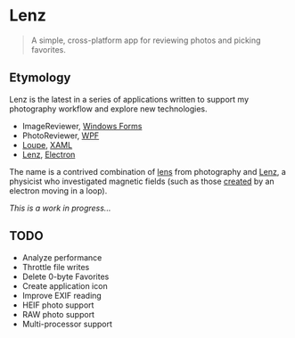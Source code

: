 # Lenz

> A simple, cross-platform app for reviewing photos and picking favorites.

## Etymology

Lenz is the latest in a series of applications written to support my photography workflow and explore new technologies.

- ImageReviewer, [Windows Forms](https://en.wikipedia.org/wiki/Windows_Forms)
- PhotoReviewer, [WPF](https://en.wikipedia.org/wiki/Windows_Presentation_Foundation)
- [Loupe](https://dlaa.me/Loupe/), [XAML](https://en.wikipedia.org/wiki/Extensible_Application_Markup_Language)
- [Lenz](https://github.com/DavidAnson/Lenz), [Electron](https://electron.atom.io/)

The name is a contrived combination of [lens](https://en.wikipedia.org/wiki/Camera_lens) from photography and [Lenz](https://en.wikipedia.org/wiki/Lenz%27s_law), a physicist who investigated magnetic fields (such as those [created](https://en.wikipedia.org/wiki/Magnetic_moment) by an electron moving in a loop).

*This is a work in progress...*

## TODO

- Analyze performance
- Throttle file writes
- Delete 0-byte Favorites
- Create application icon
- Improve EXIF reading
- HEIF photo support
- RAW photo support
- Multi-processor support
